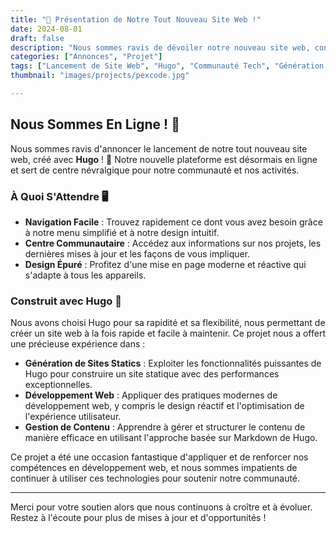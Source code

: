 ```yaml
---
title: "🛜 Présentation de Notre Tout Nouveau Site Web !"
date: 2024-08-01
draft: false
description: "Nous sommes ravis de dévoiler notre nouveau site web, construit avec Hugo, qui met en avant notre parcours en développement web et les compétences acquises."
categories: ["Annonces", "Projet"]
tags: ["Lancement de Site Web", "Hugo", "Communauté Tech", "Génération de Sites Statics", "Développement Web", "Gestion de Contenu"]
thumbnail: "images/projects/pexcode.jpg"

---
```


## Nous Sommes En Ligne ! 🌟

Nous sommes ravis d'annoncer le lancement de notre tout nouveau site web, créé avec **Hugo** ! 🎉 Notre nouvelle plateforme est désormais en ligne et sert de centre névralgique pour notre communauté et nos activités.

### À Quoi S'Attendre 🖥️

- **Navigation Facile** : Trouvez rapidement ce dont vous avez besoin grâce à notre menu simplifié et à notre design intuitif.
- **Centre Communautaire** : Accédez aux informations sur nos projets, les dernières mises à jour et les façons de vous impliquer.
- **Design Épuré** : Profitez d'une mise en page moderne et réactive qui s'adapte à tous les appareils.

### Construit avec Hugo 🚀

Nous avons choisi Hugo pour sa rapidité et sa flexibilité, nous permettant de créer un site web à la fois rapide et facile à maintenir. Ce projet nous a offert une précieuse expérience dans :

- **Génération de Sites Statics** : Exploiter les fonctionnalités puissantes de Hugo pour construire un site statique avec des performances exceptionnelles.
- **Développement Web** : Appliquer des pratiques modernes de développement web, y compris le design réactif et l'optimisation de l'expérience utilisateur.
- **Gestion de Contenu** : Apprendre à gérer et structurer le contenu de manière efficace en utilisant l'approche basée sur Markdown de Hugo.

Ce projet a été une occasion fantastique d'appliquer et de renforcer nos compétences en développement web, et nous sommes impatients de continuer à utiliser ces technologies pour soutenir notre communauté.

---

Merci pour votre soutien alors que nous continuons à croître et à évoluer. Restez à l'écoute pour plus de mises à jour et d'opportunités !
